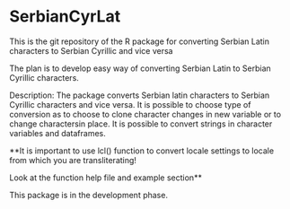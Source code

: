 # SerbianCyrLat
This is the git repository of the R package for converting Serbian Latin characters to Serbian Cyrillic and vice versa 

The plan is to develop easy way of converting Serbian Latin to Serbian Cyrillic characters.

Description: The package converts Serbian latin characters to Serbian 
  Cyrillic characters and vice versa. It is possible to choose type 
  of conversion as to choose to clone character changes in new variable 
  or to change charactersin place. It is possible to convert strings in 
  character variables and dataframes. 
  
  **It is important to use lcl() function to convert locale settings
  to locale from which you are transliterating! 
  
  Look at the function help file and example section** 
  
This package is in the development phase.
